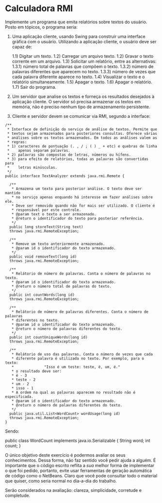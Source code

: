 Calculadora RMI
===============

Implemente um programa que emita relatórios sobre textos do usuário. Posto
em tópicos, o programa seria:

1) Uma aplicação cliente, usando Swing para construir uma interface
   gráfica com o usuário. Utilizando a aplicação cliente, o usuário
   deve ser capaz de:

   1.1) Digitar um texto.
   1.2) Carregar um arquivo texto.
   1.2) Gravar o texto corrente em um arquivo.
   1.3) Solicitar um relatório, entre as alternativas:
        1.3.1) número total de palavras que compõem o texto.
        1.3.2) número de palavras diferentes que aparecem no texto.
        1.3.3) número de vezes que cada palavra diferente aparece no texto.
   1.4) Visualizar o texto e o relatório simultaneamente.
   1.5) Apagar o texto.
   1.6) Apagar o relatório.
   1.7) Sair do programa.

2) Um servidor que analise os textos e forneça os resultados desejados
   à aplicação cliente. O servidor só precisa armazenar os textos em
   memória, não é preciso nenhum tipo de armazenamento persistente.

3) Cliente e servidor devem se comunicar via RMI, segundo a interface:

```
/**
 * Interface de definição do serviço de análise de textos. Permite que
 * textos sejam armazenados para posteriores consultas. Oferece várias
 * análises sobre os textos armazenados. Em todos as análises valem as
 * regras:
 * 1) caracteres de pontuação (. , / ; ( ) _ + etc) e quebras de linha
 *    apenas separam palavras.
 * 2) palavras são compostas de letras, números ou hífens.
 * 3) para efeito de relatórios, todas as palavras são convertidas para
 *    letras minúsculas.
 */
public interface TextAnalyzer extends java.rmi.Remote {

  /**
   * Armazena um texto para posterior análise. O texto deve ser mantido
   * no serviço apenas enquando há interesse em fazer análises sobre ele.
   * Deve ser removido quando não for mais ser utilizado. O cliente é
   * responsável por este controle.
   * @param text o texto a ser armazenado.
   * @return o identificador do texto para posterior referência.
   */
  public long storeText(String text)
  throws java.rmi.RemoteException;

  /**
   * Remove um texto anteriormente armazenado.
   * @param id o identificador do texto armazenado.
   */
  public void removeText(long id)
  throws java.rmi.RemoteException;

  /**
   * Relátorio de número de palavras. Conta o número de palavras no texto.
   * @param id o identificador do texto armazenado.
   * @return o número total de palavras do texto.
   */
  public int countWords(long id)
  throws java.rmi.RemoteException;

  /**
   * Relátorio de número de palavras diferentes. Conta o número de palavras
   * diferentes no texto.
   * @param id o identificador do texto armazenado.
   * @return o número de palavras diferentes do texto.
   */
  public int countUniqueWords(long id)
  throws java.rmi.RemoteException;

  /**
   * Relátorio de uso das palavras. Conta o número de vezes que cada
   * diferente palavra é utilizada no texto. Por exemplo, para o texto:
   *              "Isso é um teste: teste, é, um, é."
   * o resultado deve ser:
   * é - 3
   * teste - 2
   * um - 2
   * isso - 1
   * A ordem na qual as palavras aparecem no resultado não é especificada.
   * @param id o identificador do texto armazenado.
   * @return o número de palavras diferentes do texto.
   */
  public java.util.List<WordCount> wordUsage(long id)
  throws java.rmi.RemoteException;
}
```
Sendo:

public class WordCount implements java.io.Serializable {
  String word;
  int count;
}


O único objetivo deste exercício é podermos avaliar os seus conhecimentos.
Dessa forma, não faz sentido você pedir ajuda a alguém. É importante que o
código escrito reflita a *sua* melhor forma de implementar o que foi pedido, 
portanto, evite usar ferramentas de geração automática de código como o NetBeans. 
Claro que você pode consultar todo o material que quiser, como seria normal no 
dia-a-dia do trabalho.

Serão considerados na avaliação: clareza, simplicidade, corretude e completude.

